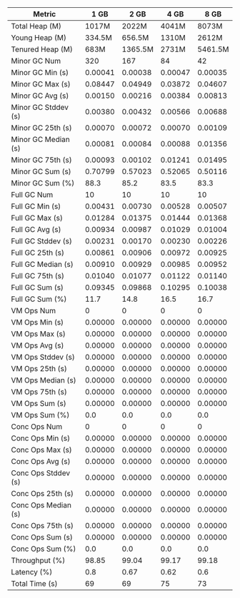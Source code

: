 | Metric | 1 GB | 2 GB | 4 GB | 8 GB |
|------|----|----|----|----|
| Total Heap (M) | 1017M | 2022M | 4041M | 8073M |
| Young Heap (M) | 334.5M | 656.5M | 1310M | 2612M |
| Tenured Heap (M) | 683M | 1365.5M | 2731M | 5461.5M |
| Minor GC Num | 320 | 167 | 84 | 42 |
| Minor GC Min (s) | 0.00041 | 0.00038 | 0.00047 | 0.00035 |
| Minor GC Max (s) | 0.08447 | 0.04949 | 0.03872 | 0.04607 |
| Minor GC Avg (s) | 0.00150 | 0.00216 | 0.00384 | 0.00813 |
| Minor GC Stddev (s) | 0.00380 | 0.00432 | 0.00566 | 0.00688 |
| Minor GC 25th (s) | 0.00070 | 0.00072 | 0.00070 | 0.00109 |
| Minor GC Median (s) | 0.00081 | 0.00084 | 0.00088 | 0.01356 |
| Minor GC 75th (s) | 0.00093 | 0.00102 | 0.01241 | 0.01495 |
| Minor GC Sum (s) | 0.70799 | 0.57023 | 0.52065 | 0.50116 |
| Minor GC Sum (%) | 88.3 | 85.2 | 83.5 | 83.3 |
| Full GC Num | 10 | 10 | 10 | 10 |
| Full GC Min (s) | 0.00431 | 0.00730 | 0.00528 | 0.00507 |
| Full GC Max (s) | 0.01284 | 0.01375 | 0.01444 | 0.01368 |
| Full GC Avg (s) | 0.00934 | 0.00987 | 0.01029 | 0.01004 |
| Full GC Stddev (s) | 0.00231 | 0.00170 | 0.00230 | 0.00226 |
| Full GC 25th (s) | 0.00861 | 0.00906 | 0.00972 | 0.00925 |
| Full GC Median (s) | 0.00910 | 0.00929 | 0.00985 | 0.00952 |
| Full GC 75th (s) | 0.01040 | 0.01077 | 0.01122 | 0.01140 |
| Full GC Sum (s) | 0.09345 | 0.09868 | 0.10295 | 0.10038 |
| Full GC Sum (%) | 11.7 | 14.8 | 16.5 | 16.7 |
| VM Ops Num | 0 | 0 | 0 | 0 |
| VM Ops Min (s) | 0.00000 | 0.00000 | 0.00000 | 0.00000 |
| VM Ops Max (s) | 0.00000 | 0.00000 | 0.00000 | 0.00000 |
| VM Ops Avg (s) | 0.00000 | 0.00000 | 0.00000 | 0.00000 |
| VM Ops Stddev (s) | 0.00000 | 0.00000 | 0.00000 | 0.00000 |
| VM Ops 25th (s) | 0.00000 | 0.00000 | 0.00000 | 0.00000 |
| VM Ops Median (s) | 0.00000 | 0.00000 | 0.00000 | 0.00000 |
| VM Ops 75th (s) | 0.00000 | 0.00000 | 0.00000 | 0.00000 |
| VM Ops Sum (s) | 0.00000 | 0.00000 | 0.00000 | 0.00000 |
| VM Ops Sum (%) | 0.0 | 0.0 | 0.0 | 0.0 |
| Conc Ops Num | 0 | 0 | 0 | 0 |
| Conc Ops Min (s) | 0.00000 | 0.00000 | 0.00000 | 0.00000 |
| Conc Ops Max (s) | 0.00000 | 0.00000 | 0.00000 | 0.00000 |
| Conc Ops Avg (s) | 0.00000 | 0.00000 | 0.00000 | 0.00000 |
| Conc Ops Stddev (s) | 0.00000 | 0.00000 | 0.00000 | 0.00000 |
| Conc Ops 25th (s) | 0.00000 | 0.00000 | 0.00000 | 0.00000 |
| Conc Ops Median (s) | 0.00000 | 0.00000 | 0.00000 | 0.00000 |
| Conc Ops 75th (s) | 0.00000 | 0.00000 | 0.00000 | 0.00000 |
| Conc Ops Sum (s) | 0.00000 | 0.00000 | 0.00000 | 0.00000 |
| Conc Ops Sum (%) | 0.0 | 0.0 | 0.0 | 0.0 |
| Throughput (%) | 98.85 | 99.04 | 99.17 | 99.18 |
| Latency (%) | 0.8 | 0.67 | 0.62 | 0.6 |
| Total Time (s) | 69 | 69 | 75 | 73 |
